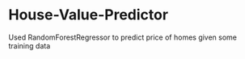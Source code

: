 # House-Value-Predictor
Used RandomForestRegressor to predict price of homes given some training data

